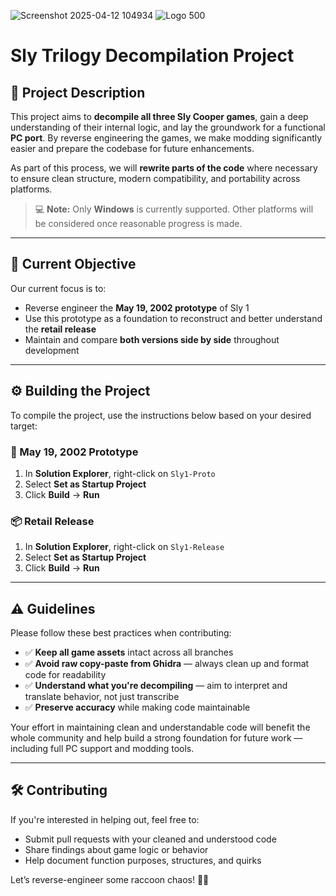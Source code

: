 
![Screenshot 2025-04-12 104934](https://github.com/user-attachments/assets/427a43f6-d1aa-49eb-83a7-8330da425520)
![Logo 500](https://github.com/user-attachments/assets/9f3e448b-14b2-4c68-97d3-4ced1321b9d9)


# Sly Trilogy Decompilation Project

## 📖 Project Description

This project aims to **decompile all three Sly Cooper games**, gain a deep understanding of their internal logic, and lay the groundwork for a functional **PC port**. By reverse engineering the games, we make modding significantly easier and prepare the codebase for future enhancements.

As part of this process, we will **rewrite parts of the code** where necessary to ensure clean structure, modern compatibility, and portability across platforms.

> 💻 **Note:** Only **Windows** is currently supported. Other platforms will be considered once reasonable progress is made.

---

## 🎯 Current Objective

Our current focus is to:
- Reverse engineer the **May 19, 2002 prototype** of Sly 1
- Use this prototype as a foundation to reconstruct and better understand the **retail release**
- Maintain and compare **both versions side by side** throughout development

---

## ⚙️ Building the Project

To compile the project, use the instructions below based on your desired target:

### 🧪 May 19, 2002 Prototype
1. In **Solution Explorer**, right-click on `Sly1-Proto`
2. Select **Set as Startup Project**
3. Click **Build** → **Run**

### 📦 Retail Release
1. In **Solution Explorer**, right-click on `Sly1-Release`
2. Select **Set as Startup Project**
3. Click **Build** → **Run**

---

## ⚠️ Guidelines

Please follow these best practices when contributing:

- ✅ **Keep all game assets** intact across all branches
- ✅ **Avoid raw copy-paste from Ghidra** — always clean up and format code for readability
- ✅ **Understand what you're decompiling** — aim to interpret and translate behavior, not just transcribe
- ✅ **Preserve accuracy** while making code maintainable

Your effort in maintaining clean and understandable code will benefit the whole community and help build a strong foundation for future work — including full PC support and modding tools.

---

## 🛠️ Contributing

If you're interested in helping out, feel free to:
- Submit pull requests with your cleaned and understood code
- Share findings about game logic or behavior
- Help document function purposes, structures, and quirks

Let’s reverse-engineer some raccoon chaos! 🦝🔥
